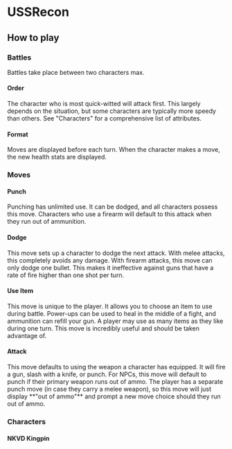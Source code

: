 # USSRecon

## How to play

<h3>Battles</h3>
Battles take place between two characters max.

<h4>Order</h4>
The character who is most quick-witted will attack first. This largely depends on the situation, but some characters
are typically more speedy than others. See "Characters" for a comprehensive list of attributes.

<h4>Format</h4>
Moves are displayed before each turn. When the character makes a move, the new health stats are displayed. 

<h3>Moves</h3>

<h4>Punch</h4>
Punching has unlimited use. It can be dodged, and all characters possess this move. Characters who use a firearm will
default to this attack when they run out of ammunition.

<h4>Dodge</h4>
This move sets up a character to dodge the next attack. With melee attacks, this completely avoids any damage. With
firearm attacks, this move can only dodge one bullet. This makes it ineffective against guns that have a rate of fire
higher than one shot per turn.

<h4>Use Item</h4>
This move is unique to the player. It allows you to choose an item to use during battle. Power-ups can be used to heal
in the middle of a fight, and ammunition can refill your gun. A player may use as many items as they like during one
turn. This move is incredibly useful and should be taken advantage of.

<h4>Attack</h4>
This move defaults to using the weapon a character has equipped. It will fire a gun, slash with a knife, or punch. For
NPCs, this move will default to punch if their primary weapon runs out of ammo. The player has a separate punch move
(in case they carry a melee weapon), so this move will just display **"out of ammo"** and prompt a new move choice
should they run out of ammo.

<h3>Characters</h3>

<h4>NKVD Kingpin</h4>